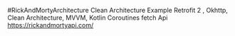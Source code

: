 #RickAndMortyArchitecture
Clean Architecture Example
Retrofit 2 , Okhttp,
Clean Architecture,
MVVM,
Kotlin Coroutines
fetch Api 
https://rickandmortyapi.com/
